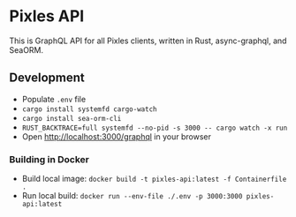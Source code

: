 # Pixles API

This is GraphQL API for all Pixles clients, written in Rust, async-graphql, and SeaORM.

## Development

- Populate `.env` file
- `cargo install systemfd cargo-watch`
- `cargo install sea-orm-cli`
- `RUST_BACKTRACE=full systemfd --no-pid -s 3000 -- cargo watch -x run`
- Open <http://localhost:3000/graphql> in your browser

### Building in Docker

- Build local image: `docker build -t pixles-api:latest -f Containerfile .`
- Run local build: `docker run --env-file ./.env -p 3000:3000 pixles-api:latest`
